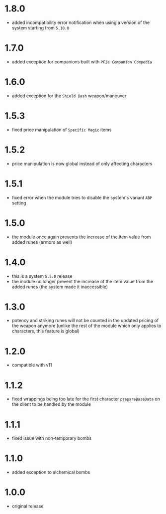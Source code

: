 # 1.8.0

-   added incompatibility error notification when using a version of the system starting from `5.10.0`

# 1.7.0

-   added exception for companions built with `PF2e Companion Compedia`

# 1.6.0

-   added exception for the `Shield Bash` weapon/maneuver

# 1.5.3

-   fixed price manipulation of `Specific Magic` items

# 1.5.2

-   price manipulation is now global instead of only affecting characters

# 1.5.1

-   fixed error when the module tries to disable the system's variant `ABP` setting

# 1.5.0

-   the module once again prevents the increase of the item value from added runes (armors as well)

# 1.4.0

-   this is a system `5.5.0` release
-   the module no longer prevent the increase of the item value from the added runes (the system made it inaccessible)

# 1.3.0

-   potency and striking runes will not be counted in the updated pricing of the weapon anymore (unlike the rest of the module which only applies to characters, this feature is global)

# 1.2.0

-   compatible with v11

# 1.1.2

-   fixed wrappings being too late for the first character `prepareBaseData` on the client to be handled by the module

# 1.1.1

-   fixed issue with non-temporary bombs

# 1.1.0

-   added exception to alchemical bombs

# 1.0.0

-   original release
